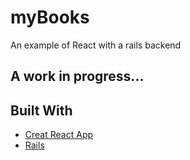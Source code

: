 # myBooks

An example of React with a rails backend

## A work in progress...

## Built With

* [Creat React App](https://github.com/facebookincubator/create-react-app)
* [Rails](https://github.com/rails/rails)
